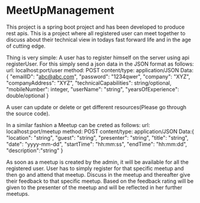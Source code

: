 # MeetUpManagement
This project is a spring boot project and has been developed to produce rest apis.
This is a project where all registered user can meet together to discuss about their technical view 
in todays fast forward life and in the age of cutting edge.

Thing is very simple:
A user has to register himself on the server using api registerUser. For this simply send a json data in the JSON format as follows:
url: localhost:port/user
method: POST
content/type: application/JSON
Data: {
  "emailID": "abc@abc.com",
  "password": "1234qwer",
  "company": "XYZ",
  "companyAddress": "XYZ",
  "technicalCapabilities": string/optional,
  "mobileNumber": integer,
  "userName": "string",
  "yearsOfExperience": double/optional
}

A user can update or delete or get different resources(Please go through the source code).

In a similar fashion a Meetup can be creted as follows:
url: localhost:port/meetup
method: POST
content/type: application/JSON
Data:{
	"location": "string",
	"guest": "string",
	"presenter": "string",
	"title": "string",
	"date": "yyyy-mm-dd",
	"startTime": "hh:mm:ss",
	"endTime": "hh:mm:dd",
	"description":"string" 
}

As soon as a meetup is created by the admin, it will be available for all the registered user.
User has to simply register for that specific meetup and then go and attend that meetup.
Discuss in the meetup and thereafter give their feedback to that specific meetup.
Based on the feedback rating will be given to the presenter of the meetup and will be reflected in her further meetups.
